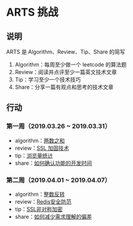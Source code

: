 # ARTS 挑战

## 说明

ARTS 是 Algorithm、Review、Tip、Share 的简写

1. Algorithm：每周至少做一个 leetcode 的算法题
2. Review：阅读并点评至少一篇英文技术文章
3. Tip：学习至少一个技术技巧
4. Share：分享一篇有观点和思考的技术文章

## 行动

### 第一周（2019.03.26 ~ 2019.03.31）

* algorithm：[两数之和](./algorithm/two-sum.md)
* review：[SSL 加固技术](./review/SSL加固技术.md)
* tip：[浏览量统计](./tip/浏览量统计.md)
* share：[如何确认功能的开发时间](./share/如何确认功能的开发时间.md)

### 第二周（2019.04.01 ~ 2019.04.07）

* algorithm：[整数反转](./algorithm/reverse-integer.md)
* review：[Redis安全防范](./review/Redis安全防范.md)
* tip：[SSL非对称加密](./tip/SSL非对称加密.md)
* share：[如何减少需求理解的偏差](./share/如何减少需求理解的偏差.md)
